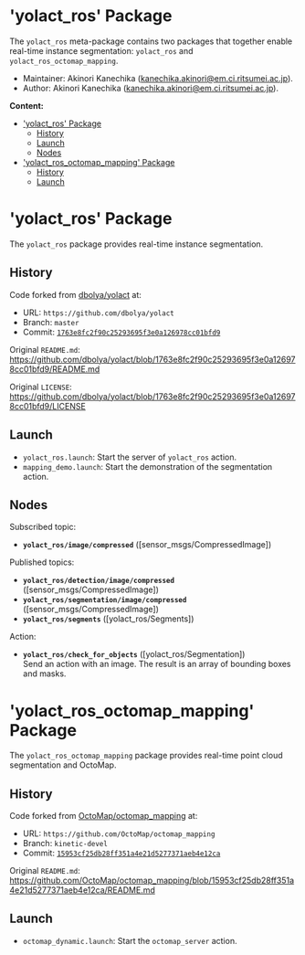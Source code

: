 # 'yolact_ros' Package

The `yolact_ros` meta-package contains two packages that together enable real-time instance segmentation: `yolact_ros` and `yolact_ros_octomap_mapping`.

*   Maintainer: Akinori Kanechika ([kanechika.akinori@em.ci.ritsumei.ac.jp](mailto:kanechika.akinori@em.ci.ritsumei.ac.jp)).
*   Author: Akinori Kanechika ([kanechika.akinori@em.ci.ritsumei.ac.jp](mailto:kanechika.akinori@em.ci.ritsumei.ac.jp)).

**Content:**

*   ['yolact_ros' Package](#yolact_ros_package)
    *   [History](#yolact_ros_history)
    *   [Launch](#yolact_ros_launch)
    *   [Nodes](#yolact_ros_nodes)
*   ['yolact_ros_octomap_mapping' Package](#yolact_ros_octomap_mapping_package)
    *   [History](#yolact_ros_octomap_mapping_history)
    *   [Launch](#yolact_ros_octomap_mapping_launch)

# 'yolact_ros' Package <a id="yolact_ros_package"></a>

The `yolact_ros` package provides real-time instance segmentation.

## History <a id="yolact_ros_history"></a>

Code forked from [dbolya/yolact](https://github.com/dbolya/yolact) at:
*   URL: `https://github.com/dbolya/yolact`
*   Branch: `master`
*   Commit: [`1763e8fc2f90c25293695f3e0a126978cc01bfd9`](https://github.com/dbolya/yolact/tree/1763e8fc2f90c25293695f3e0a126978cc01bfd9)

Original `README.md`: https://github.com/dbolya/yolact/blob/1763e8fc2f90c25293695f3e0a126978cc01bfd9/README.md

Original `LICENSE`: https://github.com/dbolya/yolact/blob/1763e8fc2f90c25293695f3e0a126978cc01bfd9/LICENSE

## Launch <a id="yolact_ros_launch"></a>

*   `yolact_ros.launch`: Start the server of `yolact_ros` action.
*   `mapping_demo.launch`: Start the demonstration of the segmentation action.

## Nodes <a id="yolact_ros_nodes"></a>

Subscribed topic:
* **`yolact_ros/image/compressed`** ([sensor_msgs/CompressedImage])

Published topics:
* **`yolact_ros/detection/image/compressed`** ([sensor_msgs/CompressedImage])
* **`yolact_ros/segmentation/image/compressed`** ([sensor_msgs/CompressedImage])
* **`yolact_ros/segments`** ([yolact_ros/Segments])

Action:
* **`yolact_ros/check_for_objects`** ([yolact_ros/Segmentation])  
Send an action with an image. The result is an array of bounding boxes and masks.

# 'yolact_ros_octomap_mapping' Package <a id="yolact_ros_octomap_mapping_package"></a>

The `yolact_ros_octomap_mapping` package provides real-time point cloud segmentation and OctoMap.

## History <a id="yolact_ros_octomap_mapping_history"></a>

Code forked from [OctoMap/octomap_mapping](https://github.com/OctoMap/octomap_mapping) at:
*   URL: `https://github.com/OctoMap/octomap_mapping`
*   Branch: `kinetic-devel`
*   Commit: [`15953cf25db28ff351a4e21d5277371aeb4e12ca`](https://github.com/OctoMap/octomap_mapping/tree/15953cf25db28ff351a4e21d5277371aeb4e12ca)

Original `README.md`: https://github.com/OctoMap/octomap_mapping/blob/15953cf25db28ff351a4e21d5277371aeb4e12ca/README.md

## Launch <a id="yolact_ros_octomap_mapping_launch"></a>

*   `octomap_dynamic.launch`: Start the `octomap_server` action.
